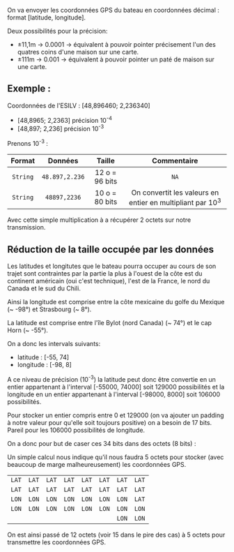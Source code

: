 On va envoyer les coordonnées GPS du bateau en coordonnées décimal : format [latitude, longitude].

Deux possibilités pour la précision:
- ±11,1m -> 0.0001 -> équivalent à pouvoir pointer précisement l'un des quatres coins d'une maison sur une carte.
- ±111m -> 0.001 -> équivalent à pouvoir pointer un paté de maison sur une carte.

## Exemple :
Coordonnées de l'ESILV : [48,896460; 2,236340]

- [48,8965; 2,2363] précision 10<sup>-4</sup>
- [48,897; 2,236] précision 10<sup>-3</sup>

Prenons 10<sup>-3</sup> : 

|  Format  |    Données     |     Taille     |                             Commentaire                              |
| :------: | :------------: | :------------: | :------------------------------------------------------------------: |
| `String` | `48.897,2.236` | 12 o = 96 bits |                                 `NA`                                 |
| `String` |  `48897,2236`  | 10 o = 80 bits | On convertit les valeurs en entier en multipliant par 10<sup>3</sup> |

Avec cette simple multiplication à a récupérer 2 octets sur notre transmission.

## Réduction de la taille occupée par les données

Les latitudes et longitutes que le bateau pourra occuper au cours de son trajet sont contraintes par la partie la plus à l'ouest de la côte est du continent américain (oui c'est technique), l'est de la France, le nord du Canada et le sud du Chili.

Ainsi la longitude est comprise entre la côte mexicaine du golfe du Mexique (~ -98°) et Strasbourg (~ 8°).

La latitude est comprise entre l'île Bylot (nord Canada) (~ 74°) et le cap Horn (~ -55°).

On a donc les intervals suivants: 
- latitude : [-55, 74]
- longitude : [-98, 8]

A ce niveau de précision (10<sup>-3</sup>) la latitude peut donc être convertie en un entier appartenant à l'interval [-55000, 74000] soit 129000 possibilités et la longitude en un entier appartenant à l'interval [-98000, 8000] soit 106000 possibilités.

Pour stocker un entier compris entre 0 et 129000 (on va ajouter un padding à notre valeur pour qu'elle soit toujours positive) on a besoin de 17 bits. Pareil pour les 106000 possibilités de longitude.

On a donc pour but de caser ces 34 bits dans des octets (8 bits) :

Un simple calcul nous indique qu'il nous faudra 5 octets pour stocker (avec beaucoup de marge malheureusement) les coordonnées GPS.

|       |       |       |       |       |       |       |       |
| ----- | ----- | ----- | ----- | ----- | ----- | ----- | ----- |
| `LAT` | `LAT` | `LAT` | `LAT` | `LAT` | `LAT` | `LAT` | `LAT` |
| `LAT` | `LAT` | `LAT` | `LAT` | `LAT` | `LAT` | `LAT` | `LAT` |
| `LON` | `LON` | `LON` | `LON` | `LON` | `LON` | `LON` | `LAT` |
| `LON` | `LON` | `LON` | `LON` | `LON` | `LON` | `LON` | `LON` |
|       |       |       |       |       |       | `LON` | `LON` |

On est ainsi passé de 12 octets (voir 15 dans le pire des cas) à 5 octets pour transmettre les coordonnées GPS.
